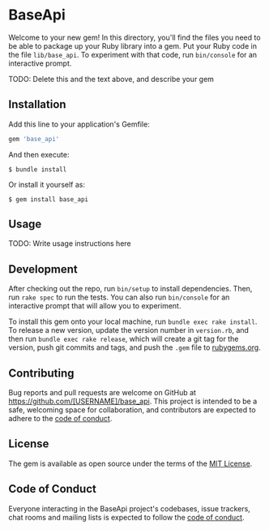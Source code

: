 # BaseApi

Welcome to your new gem! In this directory, you'll find the files you need to be able to package up your Ruby library into a gem. Put your Ruby code in the file `lib/base_api`. To experiment with that code, run `bin/console` for an interactive prompt.

TODO: Delete this and the text above, and describe your gem

## Installation

Add this line to your application's Gemfile:

```ruby
gem 'base_api'
```

And then execute:

    $ bundle install

Or install it yourself as:

    $ gem install base_api

## Usage

TODO: Write usage instructions here

## Development

After checking out the repo, run `bin/setup` to install dependencies. Then, run `rake spec` to run the tests. You can also run `bin/console` for an interactive prompt that will allow you to experiment.

To install this gem onto your local machine, run `bundle exec rake install`. To release a new version, update the version number in `version.rb`, and then run `bundle exec rake release`, which will create a git tag for the version, push git commits and tags, and push the `.gem` file to [rubygems.org](https://rubygems.org).

## Contributing

Bug reports and pull requests are welcome on GitHub at https://github.com/[USERNAME]/base_api. This project is intended to be a safe, welcoming space for collaboration, and contributors are expected to adhere to the [code of conduct](https://github.com/[USERNAME]/base_api/blob/master/CODE_OF_CONDUCT.md).


## License

The gem is available as open source under the terms of the [MIT License](https://opensource.org/licenses/MIT).

## Code of Conduct

Everyone interacting in the BaseApi project's codebases, issue trackers, chat rooms and mailing lists is expected to follow the [code of conduct](https://github.com/[USERNAME]/base_api/blob/master/CODE_OF_CONDUCT.md).
